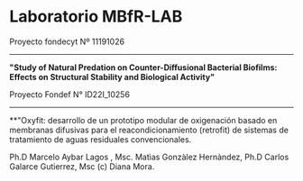 
Laboratorio MBfR-LAB 
====================

Proyecto fondecyt Nº 11191026
_____________________________

**"Study of Natural Predation on Counter-Diffusional Bacterial Biofilms: Effects on Structural
Stability and Biological Activity"**

Proyecto Fondef N° ID22I_10256
______________________________

**"Oxyfit: desarrollo de un prototipo modular de oxigenación basado en membranas difusivas para el reacondicionamiento (retrofit) de sistemas de tratamiento de aguas residuales convencionales.


Ph.D Marcelo Aybar Lagos , Msc. Matìas Gonzàlez Hernàndez, Ph.D Carlos Galarce Gutierrez, Msc (c) Diana Mora.
